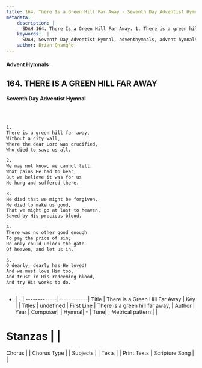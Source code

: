 ```yaml
---
title: 164. There Is a Green Hill Far Away - Seventh Day Adventist Hymnal
metadata:
    description: |
      SDAH 164. There Is a Green Hill Far Away. 1. There is a green hill far away, Without a city wall, Where the dear Lord was crucified, Who died to save us all.
    keywords:  |
      SDAH, Seventh Day Adventist Hymnal, adventhymnals, advent hymnals, There Is a Green Hill Far Away, There is a green hill far away, 
    author: Brian Onang'o
---
```


#### Advent Hymnals
## 164. THERE IS A GREEN HILL FAR AWAY
#### Seventh Day Adventist Hymnal

```txt



1.
There is a green hill far away,
Without a city wall,
Where the dear Lord was crucified,
Who died to save us all.

2.
We may not know, we cannot tell,
What pains He had to bear,
But we believe it was for us
He hung and suffered there.

3.
He died that we might be forgiven,
He died to make us good,
That we might go at last to heaven,
Saved by His precious blood.

4.
There was no other good enough
To pay the price of sin;
He only could unlock the gate
Of heaven, and let us in.

5.
O dearly, dearly has He loved!
And we must love Him too,
And trust in His redeeming blood,
And try His works to do.



```

- |   -  |
-------------|------------|
Title | There Is a Green Hill Far Away |
Key |  |
Titles | undefined |
First Line | There is a green hill far away, |
Author | 
Year | 
Composer|  |
Hymnal|  - |
Tune|  |
Metrical pattern | |
# Stanzas |  |
Chorus |  |
Chorus Type |  |
Subjects |  |
Texts |  |
Print Texts | 
Scripture Song |  |
  

